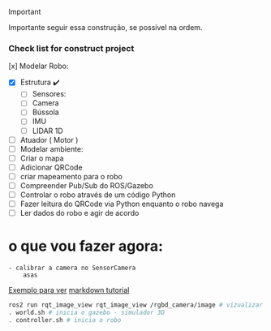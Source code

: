 >[!IMPORTANT]
> Importante seguir essa construção, se possível na ordem.

### Check list for construct project

[x] Modelar Robo:   
  - [x] Estrutura :heavy_check_mark:   
    - [ ] Sensores:   
    - [ ] Camera   
    - [ ] Bússola   
    - [ ] IMU   
    - [ ] LIDAR 1D   
  - [ ] Atuador ( Motor )   
  - [ ] Modelar ambiente:   
  - [ ] Criar o mapa   
  - [ ] Adicionar QRCode   
  - [ ] criar mapeamento para o robo   
  - [ ] Compreender Pub/Sub do ROS/Gazebo   
  - [ ] Controlar o robo através de um código Python   
  - [ ] Fazer leitura do QRCode via Python enquanto o robo navega   
  - [ ] Ler dados do robo e agir de acordo   

# o que vou fazer agora:
    - calibrar a camera no SensorCamera
        asas

[Exemplo para ver](https://automaticaddison.com/how-to-simulate-a-robot-using-gazebo-and-ros-2/)
[markdown tutorial](https://markdown.net.br/sintaxe-basica/#code)
```sh
ros2 run rqt_image_view rqt_image_view /rgbd_camera/image # vizualizar camera
. world.sh # inicia o gazebo - simulador 3D
. controller.sh # inicia o robo

```